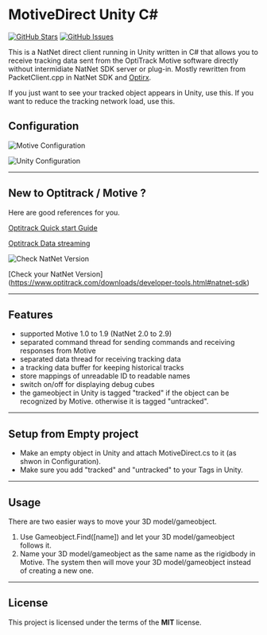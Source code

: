 MotiveDirect Unity C#
============
[![GitHub Stars](https://img.shields.io/github/stars/IgorAntun/node-chat.svg)](https://github.com/IgorAntun/node-chat/stargazers) [![GitHub Issues](https://img.shields.io/github/issues/IgorAntun/node-chat.svg)](https://github.com/IgorAntun/node-chat/issues)

This is a NatNet direct client running in Unity written in C# that allows you to receive tracking data sent from the OptiTrack Motive software directly without intermidiate NatNet SDK server or plug-in. Mostly rewritten from PacketClient.cpp in NatNet SDK and [Optirx](https://pypi.python.org/pypi/optirx).

If you just want to see your tracked object appears in Unity, use this. If you want to reduce the tracking network load, use this.  


## Configuration

![Motive Configuration](http://imgur.com/0b54qH9)

![Unity Configuration](http://imgur.com/SOiHm1L)

---

## New to Optitrack / Motive ?
Here are good references for you. 

[Optitrack Quick start Guide](http://wiki.optitrack.com/index.php?title=Quick_Start_Guide:_Getting_Started#Label_Data)

[Optitrack Data streaming](http://wiki.optitrack.com/index.php?title=Data_Streaming)

![Check NatNet Version](http://imgur.com/YVtQeVF)

[Check your NatNet Version] (https://www.optitrack.com/downloads/developer-tools.html#natnet-sdk)

---

## Features
- supported Motive 1.0 to 1.9 (NatNet 2.0 to 2.9)
- separated command thread for sending commands and receiving responses from Motive 
- separated data thread for receiving tracking data
- a tracking data buffer for keeping historical tracks
- store mappings of unreadable ID to readable names
- switch on/off for displaying debug cubes
- the gameobject in Unity is tagged "tracked" if the object can be recognized by Motive. otherwise it is tagged "untracked".

---

## Setup from Empty project
- Make an empty object in Unity and attach MotiveDirect.cs to it (as shwon in Configuration).
- Make sure you add "tracked" and "untracked" to your Tags in Unity.

---

## Usage

There are two easier ways to move your 3D model/gameobject. 

1. Use Gameobject.Find([name]) and let your 3D model/gameobject follows it. 
2. Name your 3D model/gameobject as the same name as the rigidbody in Motive. The system then will move your 3D model/gameobject instead of creating a new one. 

---

## License

This project is licensed under the terms of the **MIT** license.